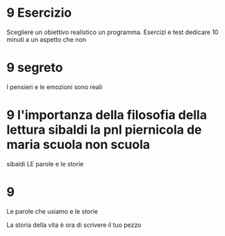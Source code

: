 # 9 Esercizio

Scegliere un obiettivo realistico un programma. 
Esercizi e test dedicare 10 minuti a un aspetto che non 

# 9 segreto 

I pensieri e le emozioni sono reali 


# 9 l'importanza della filosofia della lettura sibaldi la pnl piernicola de maria scuola non scuola

sibaldi LE parole e le storie 

# 9 
Le parole che usiamo e le storie

La storia della vita è ora di scrivere il tuo pezzo
<!--stackedit_data:
eyJoaXN0b3J5IjpbODExMzI1MjgzXX0=
-->
